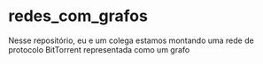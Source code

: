 # redes_com_grafos
Nesse repositório, eu e um colega estamos montando uma rede de protocolo BitTorrent representada como um grafo 
